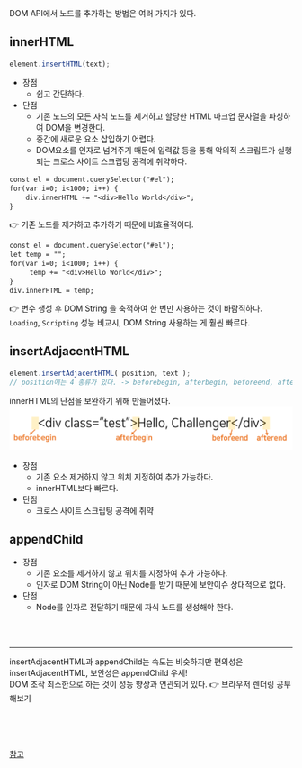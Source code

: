 
DOM API에서 노드를 추가하는 방법은 여러 가지가 있다.

## innerHTML
``` javascript
element.insertHTML(text);
```
- 장점
  - 쉽고 간단하다.
- 단점
  - 기존 노드의 모든 자식 노드를 제거하고 할당한 HTML 마크업 문자열을 파싱하여 DOM을 변경한다.
  - 중간에 새로운 요소 삽입하기 어렵다.
  - DOM요소를 인자로 넘겨주기 때문에 입력값 등을 통해 악의적 스크립트가 실행되는 크로스 사이트 스크립팅 공격에 취약하다. 

``` jacascript
const el = document.querySelector("#el");
for(var i=0; i<1000; i++) {
    div.innerHTML += "<div>Hello World</div>";
}
```
👉 기존 노드를 제거하고 추가하기 때문에 비효율적이다.

``` jacascript
const el = document.querySelector("#el");
let temp = "";
for(var i=0; i<1000; i++) {
     temp += "<div>Hello World</div>";
}
div.innerHTML = temp;
```
👉 변수 생성 후 DOM String 을 축적하여 한 번만 사용하는 것이 바람직하다.  
`Loading`, `Scripting` 성능 비교시, DOM String 사용하는 게 훨씬 빠르다.

## insertAdjacentHTML
``` javascript
element.insertAdjacentHTML( position, text );
// position에는 4 종류가 있다. -> beforebegin, afterbegin, beforeend, afterend
```
innerHTML의 단점을 보완하기 위해 만들어졌다.    
![insertAdjacentHTML](images/insertAdjacentHTML.png)
- 장점
  - 기존 요소 제거하지 않고 위치 지정하여 추가 가능하다.
  - innerHTML보다 빠르다.
- 단점
  - 크로스 사이트 스크립팅 공격에 취약

## appendChild
- 장점
  - 기존 요소를 제거하지 않고 위치를 지정하여 추가 가능하다.
  - 인자로 DOM String이 아닌 Node를 받기 때문에 보안이슈 상대적으로 없다.
- 단점
  - Node를 인자로 전달하기 때문에 자식 노드를 생성해야 한다.


<br/><br/>

---

insertAdjacentHTML과 appendChild는 속도는 비슷하지만 편의성은 insertAdjacentHTML, 보안성은 appendChild 우세!  
DOM 조작 최소한으로 하는 것이 성능 향상과 연관되어 있다. 👉 브라우저 렌더링 공부해보기

<BR/>
<BR/>
<BR/>

[참고](https://www.youtube.com/watch?v=q1fQnGG1bgU)
